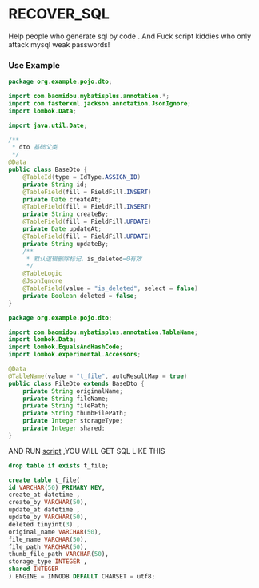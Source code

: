 # RECOVER_SQL
Help people who generate sql by code . And Fuck script kiddies who only attack mysql weak passwords!
### Use Example
```java
package org.example.pojo.dto;

import com.baomidou.mybatisplus.annotation.*;
import com.fasterxml.jackson.annotation.JsonIgnore;
import lombok.Data;

import java.util.Date;

/**
 * dto 基础父类
 */
@Data
public class BaseDto {
	@TableId(type = IdType.ASSIGN_ID)
	private String id;
	@TableField(fill = FieldFill.INSERT)
	private Date createAt;
	@TableField(fill = FieldFill.INSERT)
	private String createBy;
	@TableField(fill = FieldFill.UPDATE)
	private Date updateAt;
	@TableField(fill = FieldFill.UPDATE)
	private String updateBy;
	/**
	 * 默认逻辑删除标记，is_deleted=0有效
	 */
	@TableLogic
	@JsonIgnore
	@TableField(value = "is_deleted", select = false)
	private Boolean deleted = false;
}
```
```java
package org.example.pojo.dto;

import com.baomidou.mybatisplus.annotation.TableName;
import lombok.Data;
import lombok.EqualsAndHashCode;
import lombok.experimental.Accessors;

@Data
@TableName(value = "t_file", autoResultMap = true)
public class FileDto extends BaseDto {
	private String originalName;
	private String fileName;
	private String filePath;
	private String thumbFilePath;
	private Integer storageType;
	private Integer shared;
}
```
AND RUN [script](https://github.com/luelueking/RECOVER_SQL/blob/main/FromMybatisPlus.java) ,YOU WILL GET SQL LIKE THIS
```sql
drop table if exists t_file;

create table t_file(
id VARCHAR(50) PRIMARY KEY, 
create_at datetime , 
create_by VARCHAR(50), 
update_at datetime , 
update_by VARCHAR(50), 
deleted tinyint(3) , 
original_name VARCHAR(50), 
file_name VARCHAR(50), 
file_path VARCHAR(50), 
thumb_file_path VARCHAR(50), 
storage_type INTEGER , 
shared INTEGER 
) ENGINE = INNODB DEFAULT CHARSET = utf8;
```
